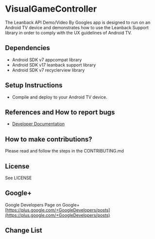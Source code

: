 # VisualGameController

The Leanback API Demo/Video By Googles app is designed to run on an Android TV device and demonstrates how to use the Leanback Support library
in order to comply with the UX guidelines of Android TV.

## Dependencies
* Android SDK v7 appcompat library
* Android SDK v17 leanback support library
* Android SDK v7 recyclerview library

## Setup Instructions
* Compile and deploy to your Android TV device.

## References and How to report bugs
* [Developer Documentation](http://developers.google.com/)

## How to make contributions?
Please read and follow the steps in the CONTRIBUTING.md

## License
See LICENSE

## Google+
Google Developers Page on Google+ [https://plus.google.com/+GoogleDevelopers/posts](https://plus.google.com/+GoogleDevelopers/posts)

## Change List
